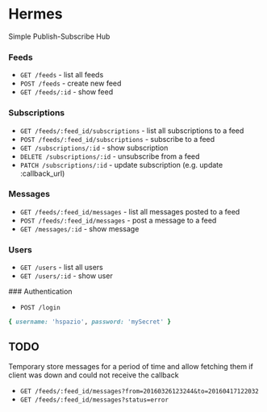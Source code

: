 # Hermes
Simple Publish-Subscribe Hub

### Feeds

* `GET /feeds` - list all feeds
* `POST /feeds` - create new feed
* `GET /feeds/:id` - show feed

### Subscriptions

* `GET /feeds/:feed_id/subscriptions` - list all subscriptions to a feed
* `POST /feeds/:feed_id/subscriptions` - subscribe to a feed
* `GET /subscriptions/:id` - show subscription
* `DELETE /subscriptions/:id` - unsubscribe from a feed
* `PATCH /subscriptions/:id` - update subscription (e.g. update :callback_url) 

### Messages

* `GET /feeds/:feed_id/messages` - list all messages posted to a feed
* `POST /feeds/:feed_id/messages` - post a message to a feed
* `GET /messages/:id` - show message

### Users
* `GET /users` - list all users
* `GET /users/:id` - show user

### Authentication
* `POST /login` 
```ruby 
{ username: 'hspazio', password: 'mySecret' }
```

## TODO

Temporary store messages for a period of time and allow fetching them if client was down and could not receive the callback
* `GET /feeds/:feed_id/messages?from=20160326123244&to=20160417122032`
* `GET /feeds/:feed_id/messages?status=error`
